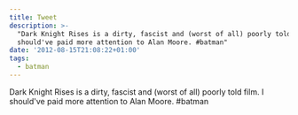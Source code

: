 ```yaml
---
title: Tweet
description: >-
  "Dark Knight Rises is a dirty, fascist and (worst of all) poorly told film. I
  should've paid more attention to Alan Moore. #batman"
date: '2012-08-15T21:08:22+01:00'
tags:
  - batman
---
```

Dark Knight Rises is a dirty, fascist and (worst of all) poorly told film. I should've paid more attention to Alan Moore. #batman
